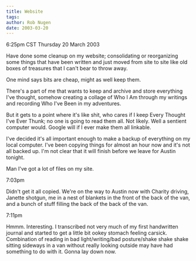 ```yaml
---
title: Website
tags: 
author: Rob Nugen
date: 2003-03-20
---
```


<p class=date>6:25pm CST Thursday 20 March 2003</p>

<p>Have done some cleanup on my website; consolidating or reorganizing
some things that have been written and just moved from site to site
like old boxes of treasures that I can't bear to throw away.</p>

<p>One mind says bits are cheap, might as well keep them.</p>

<p>There's a part of me that wants to keep and archive and store
everything I've thought, somehow creating a collage of Who I Am
through my writings and recording Who I've Been in my adventures.</p>

<p>But it gets to a point where it's like shit, who cares if I keep
Every Thought I've Ever Thunk; no one is going to read them all.  Not
likely.  Well a sentient computer would.  Google will if I ever make
them all linkable.</p>

<p>I've decided it's all important enough to make a backup of
everything on my local computer.  I've been copying things for almost
an hour now and it's not all backed up.  I'm not clear that it will
finish before we leave for Austin tonight.</p>

<p>Man I've got a lot of files on my site.</p>

<p class=date>7:03pm</p>

<p>Didn't get it all copied.  We're on the way to Austin now with
Charity driving, Janette shotgun, me in a nest of blankets in the
front of the back of the van, and a bunch of stuff filling the back of
the back of the van.</p>

<p class=date>7:11pm</p>

<p>Hmmm.  Interesting.  I transcribed not very much of my first
handwritten journal and started to get a little bit ookey stomach
feeling carsick.  Combination of reading in bad light/writing/bad
posture/shake shake shake sitting sideways in a van without really
looking outside may have had something to do with it.  Gonna lay down
now.</p>

